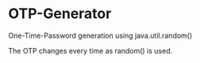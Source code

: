 # OTP-Generator

One-Time-Password generation using java.util.random()

The OTP changes every time as random() is used.
